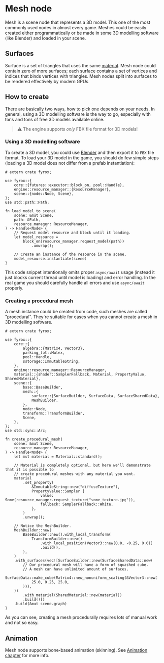# Mesh node

Mesh is a scene node that represents a 3D model. This one of the most commonly used nodes in almost every game.
Meshes could be easily created either programmatically or be made in some 3D modelling software (like Blender)
and loaded in your scene.

## Surfaces

Surface is a set of triangles that uses the same [material](../rendering/materials.md). Mesh node could contain zero of 
more surfaces; each surface contains a set of vertices and indices that binds vertices with triangles. Mesh nodes split 
into surfaces to be rendered effectively by modern GPUs.

## How to create

There are basically two ways, how to pick one depends on your needs. In general, using a 3D modelling software is
the way to go, especially with tons and tons of free 3D models available online.

> ⚠️ The engine supports _only_ FBX file format for 3D models!

### Using a 3D modelling software

To create a 3D model, you could use [Blender](https://www.blender.org/) and then export it to `FBX` file format.
To load your 3D model in the game, you should do few simple steps (loading a 3D model does not differ from a prefab 
instantiation):

```rust,no_run
# extern crate fyrox;

use fyrox::{
    core::{futures::executor::block_on, pool::Handle},
    engine::resource_manager::{ResourceManager},
    scene::{node::Node, Scene},
};
use std::path::Path;

fn load_model_to_scene(
    scene: &mut Scene,
    path: &Path,
    resource_manager: ResourceManager,
) -> Handle<Node> {
    // Request model resource and block until it loading. 
    let model_resource =
        block_on(resource_manager.request_model(path))
            .unwrap();

    // Create an instance of the resource in the scene. 
    model_resource.instantiate(scene)
}
```

This code snippet intentionally omits proper `async/await` usage (instead it just blocks current thread until
model is loading) and error handling. In the real game you should carefully handle all errors and use `async/await`
properly.

### Creating a procedural mesh

A mesh instance could be created from code, such meshes are called "procedural". They're suitable for cases when you
cannot create a mesh in 3D modelling software.

```rust,no_run
# extern crate fyrox;

use fyrox::{
    core::{
        algebra::{Matrix4, Vector3},
        parking_lot::Mutex,
        pool::Handle,
        sstorage::ImmutableString,
    },
    engine::resource_manager::ResourceManager,
    material::{shader::SamplerFallback, Material, PropertyValue, SharedMaterial},
    scene::{
        base::BaseBuilder,
        mesh::{
            surface::{SurfaceBuilder, SurfaceData, SurfaceSharedData},
            MeshBuilder,
        },
        node::Node,
        transform::TransformBuilder,
        Scene,
    },
};
use std::sync::Arc;

fn create_procedural_mesh(
    scene: &mut Scene,
    resource_manager: ResourceManager,
) -> Handle<Node> {
    let mut material = Material::standard();

    // Material is completely optional, but here we'll demonstrate that it is possible to
    // create procedural meshes with any material you want.
    material
        .set_property(
            &ImmutableString::new("diffuseTexture"),
            PropertyValue::Sampler {
                value: Some(resource_manager.request_texture("some_texture.jpg")),
                fallback: SamplerFallback::White,
            },
        )
        .unwrap();

    // Notice the MeshBuilder.
    MeshBuilder::new(
        BaseBuilder::new().with_local_transform(
            TransformBuilder::new()
                .with_local_position(Vector3::new(0.0, -0.25, 0.0))
                .build(),
        ),
    )
    .with_surfaces(vec![SurfaceBuilder::new(SurfaceSharedData::new(
        // Our procedural mesh will have a form of squashed cube.
        // A mesh can have unlimited amount of surfaces.
        SurfaceData::make_cube(Matrix4::new_nonuniform_scaling(&Vector3::new(
            25.0, 0.25, 25.0,
        ))),
    ))
        .with_material(SharedMaterial::new(material))
        .build()])
    .build(&mut scene.graph)
}
```

As you can see, creating a mesh procedurally requires lots of manual work and not so easy.

## Animation

Mesh node supports bone-based animation (skinning). See [Animation chapter](./../animation/animation.md) for more info.
